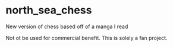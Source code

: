 # north_sea_chess
New version of chess based off of a manga I read

Not ot be used for commercial benefit. This is solely a fan project.
